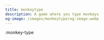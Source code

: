```yaml
---
title: monkeytype
description: A game where you type monkeys
og-image: /images/monkeytype/og-image.webp
---
```


:monkey-type
